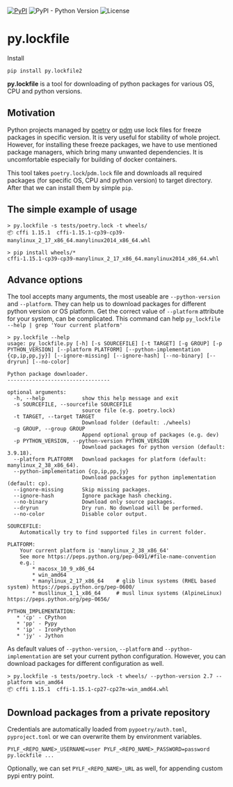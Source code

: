 [![PyPI](https://img.shields.io/pypi/v/py.lockfile2?color=green&style=plastic)](https://pypi.org/project/py.lockfile2/)
![PyPI - Python Version](https://img.shields.io/pypi/pyversions/py.lockfile2?style=plastic)
![License](https://img.shields.io/github/license/Blacksmith/py.lockfile?style=plastic)
# py.lockfile

Install
```shell
pip install py.lockfile2
```

**py.lockfile** is a tool for downloading of python packages for various OS, CPU
and python versions.

## Motivation
Python projects managed by [poetry](https://python-poetry.org/) or [pdm](https://pdm-project.org/) use 
lock files for freeze packages in specific version.
It is very useful for stability of whole project. However, for installing these
freeze packages, we have to use mentioned package managers, which bring many
unwanted dependencies. It is uncomfortable especially for building of docker
containers.

This tool takes `poetry.lock`/`pdm.lock` file and downloads all required packages
(for specific OS, CPU and python version) to target directory. 
After that we can install them by simple `pip`.


## The simple example of usage
```shell
> py.lockfile -s tests/poetry.lock -t wheels/
📦 cffi 1.15.1  cffi-1.15.1-cp39-cp39-manylinux_2_17_x86_64.manylinux2014_x86_64.whl

> pip install wheels/*
cffi-1.15.1-cp39-cp39-manylinux_2_17_x86_64.manylinux2014_x86_64.whl
```

## Advance options

The tool accepts many arguments, the most useable are  `--python-version` and `--platform`.
They can help us to download packages for different python version or OS platform.
Get the correct value of `--platform` attribute for your system, can be
complicated. This command can help `py_lockfile --help | grep 'Your current platform'`

```shell
> py.lockfile --help
usage: py_lockfile.py [-h] [-s SOURCEFILE] [-t TARGET] [-g GROUP] [-p PYTHON_VERSION] [--platform PLATFORM] [--python-implementation {cp,ip,pp,jy}] [--ignore-missing] [--ignore-hash] [--no-binary] [--dryrun] [--no-color]

Python package downloader.
---------------------------------

optional arguments:
  -h, --help            show this help message and exit
  -s SOURCEFILE, --sourcefile SOURCEFILE
                        source file (e.g. poetry.lock)
  -t TARGET, --target TARGET
                        Download folder (default: ./wheels)
  -g GROUP, --group GROUP
                        Append optional group of packages (e.g. dev)
  -p PYTHON_VERSION, --python-version PYTHON_VERSION
                        Download packages for python version (default: 3.9.18).
  --platform PLATFORM   Download packages for platform (default: manylinux_2_38_x86_64).
  --python-implementation {cp,ip,pp,jy}
                        Download packages for python implementation (default: cp).
  --ignore-missing      Skip missing packages.
  --ignore-hash         Ignore package hash checking.
  --no-binary           Download only source packages.
  --dryrun              Dry run. No download will be performed.
  --no-color            Disable color output.

SOURCEFILE:
    Automatically try to find supported files in current folder.

PLATFORM:
    Your current platform is 'manylinux_2_38_x86_64'
    See more https://peps.python.org/pep-0491/#file-name-convention
    e.g.:
        * macosx_10_9_x86_64
        * win_amd64
        * manylinux_2_17_x86_64    # glib linux systems (RHEL based system) https://peps.python.org/pep-0600/
        * musllinux_1_1_x86_64     # musl linux systems (AlpineLinux) https://peps.python.org/pep-0656/

PYTHON_IMPLEMENTATION:
   * 'cp' - CPython
   * 'pp' - Pypy
   * 'ip' - IronPython
   * 'jy' - Jython
```

As default values of `--python-version`, `--platform` and `--python-implementation` are set your current python configuration.
However, you can download packages for different configuration as well. 

```shell
> py.lockfile -s tests/poetry.lock -t wheels/ --python-version 2.7 --platform win_amd64
📦 cffi 1.15.1  cffi-1.15.1-cp27-cp27m-win_amd64.whl
```

## Download packages from a private repository
Credentials are automatically loaded from `pypoetry/auth.toml`, `pyproject.toml` 
or we can overwrite them by environment variables.
```shell
PYLF_<REPO_NAME>_USERNAME=user PYLF_<REPO_NAME>_PASSWORD=password  py.lockfile ...
```

Optionally, we can set `PYLF_<REPO_NAME>_URL` as well, for appending custom pypi
entry point.
